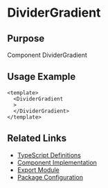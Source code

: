 # DividerGradient

## Purpose

Component DividerGradient

## Usage Example

```vue
<template>
  <DividerGradient
  >
  </DividerGradient>
</template>
```

## Related Links

- [TypeScript Definitions](./DividerGradient.d.ts)
- [Component Implementation](./DividerGradient.vue)
- [Export Module](./dividergradient.js)
- [Package Configuration](./package.json)
